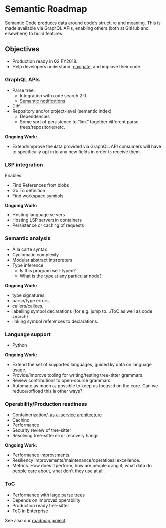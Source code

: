 # Semantic Roadmap

Semantic Code produces data around code’s structure and meaning. This is made available via GraphQL APIs, enabling others (both at GitHub and elsewhere) to build features.


## Objectives

- Production ready in Q2 FY2018.
- Help developers understand, [navigate][], and improve their code.


### GraphQL APIs

- Parse tree.
  - Integration with code search 2.0
  - [Semantic notifications](https://github.com/github/semantic-diff/issues/744)
- Diff.
- Repository and/or project-level (semantic index)
  - Dependencies
  - Some sort of persistence to “link” together different parse trees/repositories/etc.

**Ongoing Work:**

- Extend/improve the data provided via GraphQL. API consumers will have to specifically opt in to any new fields in order to receive them.


### LSP integration

Enables:

- Find References from blobs
- Go To definition
- Find workspace symbols

**Ongoing Work:**

- Hosting language servers
- Hosting LSP servers in containers
- Persistence or caching of requests


### Semantic analysis

- À la carte syntax
- Cyclomatic complexity
- Modular abstract interpreters
- Type inference
  - Is this program well-typed?
  - What is the type at any particular node?

**Ongoing Work:**

- type signatures,
- parse/type errors,
- callers/callees,
- labelling symbol declarations (for e.g. jump to…/ToC as well as code search)
- linking symbol references to declarations.


### Language support

- Python

**Ongoing Work:**

- Extend the set of supported languages, guided by data on language usage.
- Provide/improve tooling for writing/testing tree-sitter grammars.
- Review contributions to open-source grammars.
- Automate as much as possible to keep us focused on the core. Can we reduce/offload this in other ways?


### Operability/Production readiness

- Containerization/[-as-a-service architecture](https://github.com/github/semantic-diff/projects/8)
- Caching
- Performance
- Security review of tree-sitter
- Resolving tree-sitter error recovery hangs

**Ongoing Work:**
- Performance improvements.
- Resiliency improvements/maintenance/operational excellence.
- Metrics. How does it perform, how are people using it, what data do people care about, what don’t they use at all.


### ToC

- Performance with large parse trees
- Depends on improved operability
- Production ready tree-sitter
- ToC in Enterprise


See also our [roadmap project][].

[roadmap project]: https://github.com/github/semantic-diff/projects/5
[navigate]: https://github.com/github/semantic-diff/issues/909
